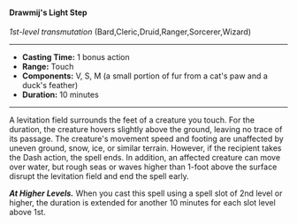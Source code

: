 #### Drawmij's Light Step
*1st-level transmutation* (Bard,Cleric,Druid,Ranger,Sorcerer,Wizard)
___
- **Casting Time:** 1 bonus action
- **Range:** Touch
- **Components:** V, S, M (a small portion of fur from a cat's paw and a duck's feather)
- **Duration:** 10 minutes
---
A levitation field surrounds the feet of a creature
you touch. For the duration, the creature hovers
slightly above the ground, leaving no trace of its
passage. The creature's movement speed and
footing are unaffected by uneven ground, snow, ice,
or similar terrain. However, if the recipient takes
the Dash action, the spell ends.
In addition, an affected creature can move over
water, but rough seas or waves higher than 1-foot
above the surface disrupt the levitation field and
end the spell early.

***At Higher Levels.*** When you cast this spell using
a spell slot of 2nd level or higher, the duration is
extended for another 10 minutes for each slot level
above 1st.
